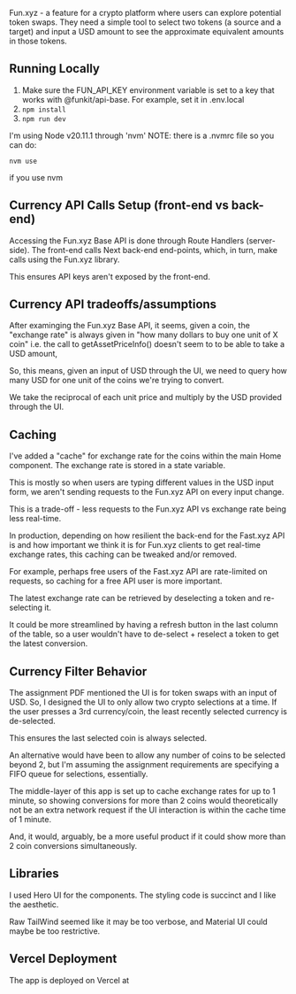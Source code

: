 Fun.xyz - a feature for a crypto platform where users can explore potential token swaps. They need a simple tool to select two tokens (a source and a target) and input a USD amount to see the approximate equivalent amounts in those tokens.

## Running Locally

1. Make sure the FUN_API_KEY environment variable is set to a key that works with @funkit/api-base. For example, set it in .env.local
2. ```npm install```
3. ```npm run dev```

I'm using Node v20.11.1 through 'nvm' NOTE: there is a .nvmrc file so you can do:

```nvm use```

if you use nvm

## Currency API Calls Setup (front-end vs back-end)

Accessing the Fun.xyz Base API is done through Route Handlers (server-side). The front-end calls Next back-end end-points, which, in turn, make calls using the Fun.xyz library.

This ensures API keys aren't exposed by the front-end.

## Currency API tradeoffs/assumptions

After examinging the Fun.xyz Base API, it seems, given a coin, the "exchange rate" is always given in "how many dollars to buy one unit of X coin" i.e. the call to getAssetPriceInfo() doesn't seem to to be able to take a USD amount,

So, this means, given an input of USD through the UI, we need to query how many USD for one unit of the coins we're trying to convert.

We take the reciprocal of each unit price and multiply by the USD provided through the UI.

## Caching

I've added a "cache" for exchange rate for the coins within the main Home component. The exchange rate is stored in a state variable.

This is mostly so when users are typing different values in the USD input form, we aren't sending requests to the Fun.xyz API on every input change.

This is a trade-off - less requests to the Fun.xyz API vs exchange rate being less real-time.

In production, depending on how resilient the back-end for the Fast.xyz API is and how important we think it is for Fun.xyz clients to get real-time exchange rates, this caching can be tweaked and/or removed.

For example, perhaps free users of the Fast.xyz API are rate-limited on requests, so caching for a free API user is more important.

The latest exchange rate can be retrieved by deselecting a token and re-selecting it.

It could be more streamlined by having a refresh button in the last column of the table, so a user wouldn't have to de-select + reselect a token to get the latest conversion.

## Currency Filter Behavior

The assignment PDF mentioned the UI is for token swaps with an input of USD. So, I designed the UI to only allow two crypto selections at a time. If the user presses a 3rd currency/coin, the least recently selected currency is de-selected.

This ensures the last selected coin is always selected.

An alternative would have been to allow any number of coins to be selected beyond 2, but I'm assuming the assignment requirements are specifying a FIFO queue for selections, essentially.

The middle-layer of this app is set up to cache exchange rates for up to 1 minute, so showing conversions for more than 2 coins would theoretically not be an extra network request if the UI interaction is within the cache time of 1 minute.

And, it would, arguably, be a more useful product if it could show more than 2 coin conversions simultaneously.

## Libraries

I used Hero UI for the components. The styling code is succinct and I like the aesthetic.

Raw TailWind seemed like it may be too verbose, and Material UI could maybe be too restrictive.

## Vercel Deployment

The app is deployed on Vercel at 

